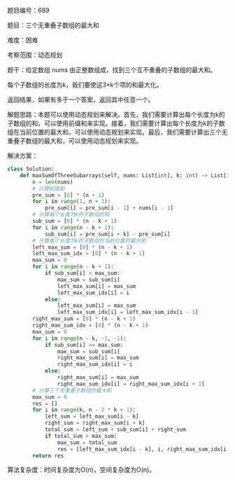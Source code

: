 题目编号：689

题目：三个无重叠子数组的最大和

难度：困难

考察范围：动态规划

题干：给定数组 nums 由正整数组成，找到三个互不重叠的子数组的最大和。

每个子数组的长度为k，我们要使这3*k个项的和最大化。

返回结果，如果有多于一个答案，返回其中任意一个。

解题思路：本题可以使用动态规划来解决。首先，我们需要计算出每个长度为k的子数组的和，可以使用前缀和来实现。接着，我们需要计算出每个长度为k的子数组在当前位置的最大和，可以使用动态规划来实现。最后，我们需要计算出三个无重叠子数组的最大和，可以使用动态规划来实现。

解决方案：

```python
class Solution:
    def maxSumOfThreeSubarrays(self, nums: List[int], k: int) -> List[int]:
        n = len(nums)
        # 计算前缀和
        pre_sum = [0] * (n + 1)
        for i in range(1, n + 1):
            pre_sum[i] = pre_sum[i - 1] + nums[i - 1]
        # 计算每个长度为k的子数组的和
        sub_sum = [0] * (n - k + 1)
        for i in range(n - k + 1):
            sub_sum[i] = pre_sum[i + k] - pre_sum[i]
        # 计算每个长度为k的子数组在当前位置的最大和
        left_max_sum = [0] * (n - k + 1)
        left_max_sum_idx = [0] * (n - k + 1)
        max_sum = 0
        for i in range(n - k + 1):
            if sub_sum[i] > max_sum:
                max_sum = sub_sum[i]
                left_max_sum[i] = max_sum
                left_max_sum_idx[i] = i
            else:
                left_max_sum[i] = max_sum
                left_max_sum_idx[i] = left_max_sum_idx[i - 1]
        right_max_sum = [0] * (n - k + 1)
        right_max_sum_idx = [0] * (n - k + 1)
        max_sum = 0
        for i in range(n - k, -1, -1):
            if sub_sum[i] >= max_sum:
                max_sum = sub_sum[i]
                right_max_sum[i] = max_sum
                right_max_sum_idx[i] = i
            else:
                right_max_sum[i] = max_sum
                right_max_sum_idx[i] = right_max_sum_idx[i + 1]
        # 计算三个无重叠子数组的最大和
        max_sum = 0
        res = []
        for i in range(k, n - 2 * k + 1):
            left_sum = left_max_sum[i - k]
            right_sum = right_max_sum[i + k]
            total_sum = left_sum + sub_sum[i] + right_sum
            if total_sum > max_sum:
                max_sum = total_sum
                res = [left_max_sum_idx[i - k], i, right_max_sum_idx[i + k]]
        return res
```

算法复杂度：时间复杂度为O(n)，空间复杂度为O(n)。